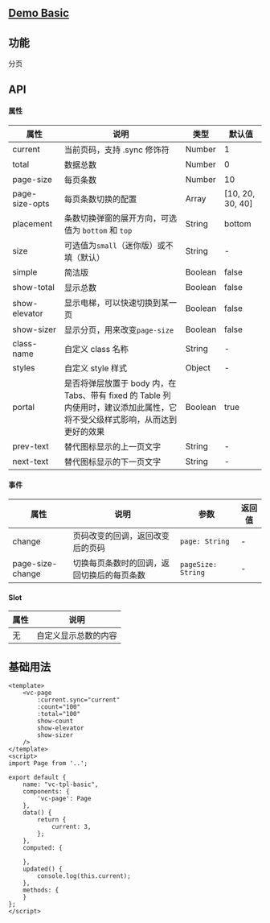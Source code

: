 ## [Demo Basic](https://wya-team.github.io/wya-vc/dist/page/basic.html)
## 功能
分页

## API

#### 属性

属性 | 说明 | 类型 | 默认值
---|---|---|---
current | 当前页码，支持 .sync 修饰符 | Number | 1
total | 数据总数 | Number | 0
page-size | 每页条数 | Number | 10
page-size-opts | 每页条数切换的配置 | Array | [10, 20, 30, 40]
placement | 条数切换弹窗的展开方向，可选值为 `bottom` 和 `top` | String | bottom
size | 可选值为`small`（迷你版）或不填（默认） | String | -
simple | 简洁版 | Boolean | false
show-total | 显示总数 | Boolean | false
show-elevator | 显示电梯，可以快速切换到某一页 | Boolean | false
show-sizer | 显示分页，用来改变`page-size` | Boolean | false
class-name | 自定义 class 名称 | String | -
styles | 自定义 style 样式 | Object | -
portal | 是否将弹层放置于 body 内，在 Tabs、带有 fixed 的 Table 列内使用时，建议添加此属性，它将不受父级样式影响，从而达到更好的效果 | Boolean | true
prev-text | 替代图标显示的上一页文字 | String | -
next-text | 替代图标显示的下一页文字 | String | -

#### 事件

属性 | 说明 | 参数 | 返回值
---|---|---|---
change | 页码改变的回调，返回改变后的页码	 | `page: String`| -
page-size-change | 切换每页条数时的回调，返回切换后的每页条数		 | `pageSize: String`| -

#### Slot

属性 | 说明
---|---
无 | 自定义显示总数的内容


## 基础用法

```vue
<template>
	<vc-page
		:current.sync="current"
		:count="100" 
		:total="100" 
		show-count 
		show-elevator 
		show-sizer 
	/>
</template>
<script>
import Page from '..';

export default {
	name: "vc-tpl-basic",
	components: {
		'vc-page': Page
	},
	data() {
		return {
			current: 3,
		};
	},
	computed: {
		
	},
	updated() {
		console.log(this.current);
	},
	methods: {
	}
};
</script>

```